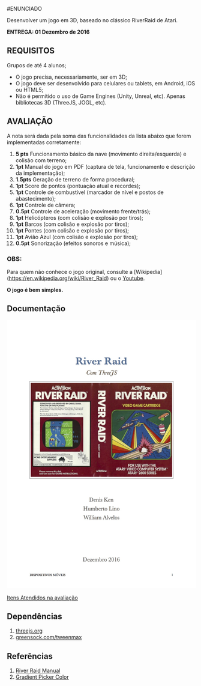 #ENUNCIADO

Desenvolver um jogo em 3D, baseado no clássico RiverRaid de Atari.

**ENTREGA: 01 Dezembro de 2016**


## REQUISITOS

Grupos de até 4 alunos;

* O jogo precisa, necessariamente, ser em 3D;
* O jogo deve ser desenvolvido para celulares ou tablets, em Android, iOS ou HTML5;
* Não é permitido o uso de Game Engines (Unity, Unreal, etc). Apenas bibliotecas 3D (ThreeJS, JOGL, etc).


## AVALIAÇÃO

A nota será dada pela soma das funcionalidades da lista abaixo que forem implementadas corretamente:

1. **5 pts** Funcionamento básico da nave (movimento direita/esquerda) e colisão com terreno;
2. **1pt** Manual do jogo em PDF (captura de tela, funcionamento e descrição da implementação);
3. **1.5pts** Geração de terreno de forma procedural;
4. **1pt** Score de pontos (pontuação atual e recordes);
5. **1pt** Controle de combustível (marcador de nível e postos de abastecimento);
6. **1pt** Controle de câmera;
7. **0.5pt** Controle de aceleração (movimento frente/trás);
8. **1pt** Helicópteros (com colisão e explosão por tiros);
9. **1pt** Barcos (com colisão e explosão por tiros);
10. **1pt** Pontes (com colisão e explosão por tiros);
11. **1pt** Avião Azul (com colisão e explosão por tiros);
12. **0.5pt** Sonorização (efeitos sonoros e música);

### OBS: 

Para quem não conhece o jogo original, consulte a [Wikipedia] (https://en.wikipedia.org/wiki/River_Raid) ou o [Youtube](https://www.youtube.com/watch?v=pmPjsBDN9Xw).

**O jogo é bem simples.**

## Documentação

![Itens Atendidos na avaliação](doc/river-raid.jpg)

[Itens Atendidos na avaliação](doc/river-raid.pdf)

## Dependências

1. [threejs.org](https://threejs.org)
2. [greensock.com/tweenmax](https://greensock.com/tweenmax)


## Referências

1. [River Raid Manual](http://www.gamesdatabase.org/Media/SYSTEM/Atari_2600/Manual/formated/River_Raid_-_1982_-_Activision.pdf)
2. [Gradient Picker Color](http://uigradients.com/#BetweenNightandDay)




